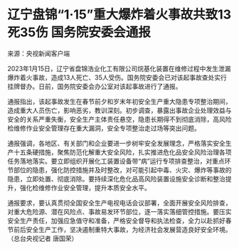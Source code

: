 # 辽宁盘锦“1·15”重大爆炸着火事故共致13死35伤 国务院安委会通报

来源：央视新闻客户端

2023年1月15日，辽宁省盘锦浩业化工有限公司烷基化装置在维修过程中发生泄漏爆炸着火事故，造成13人死亡、35人受伤。国务院安委会已对该起事故查处实行挂牌督办。日前，国务院安委会办公室对该起事故进行了通报。

通报指出，该起事故发生在春节前夕和岁末年初安全生产重大隐患专项整治期间，造成重大人员伤亡，影响恶劣，教训深刻。初步调查，暴露出事故企业处理效益与安全的关系严重失衡，安全生产主体责任悬空，隐患长期得不到彻底消除，高风险检维修作业安全管理存在重大漏洞，安全专项整治走过场等突出问题。

通报强调，各地区、有关部门和企业要进一步树牢安全发展理念，严格落实安全生产十五条硬措施，聚焦防范化解重大安全风险，扎实推进危化品安全风险治理各项任务落地落实。要立即组织开展化工装置设备带“病”运行专项排查整治，对重点环节部位的隐患，强化防控措施并及时整改，对可能引起中毒、火灾、爆炸等事故的隐患，立即处置、彻底消除。要持续深化危化品高风险装置设施安全诊断和整治提升，强化检维修作业安全管理，提升本质安全水平。

通报要求，要认真贯彻全国安全生产电视电话会议部署，全面开展安全风险排查，对重大危险源、潜在风险点、事故易发环节部位，逐一落实落细管控措施。要压实安全生产责任，加强应急值守和准备，严格安全督导和执法检查，全力以赴抓好春节前后安全生产工作，坚决遏制重特大事故，为经济社会发展营造良好安全环境。（总台央视记者
唐国荣）


